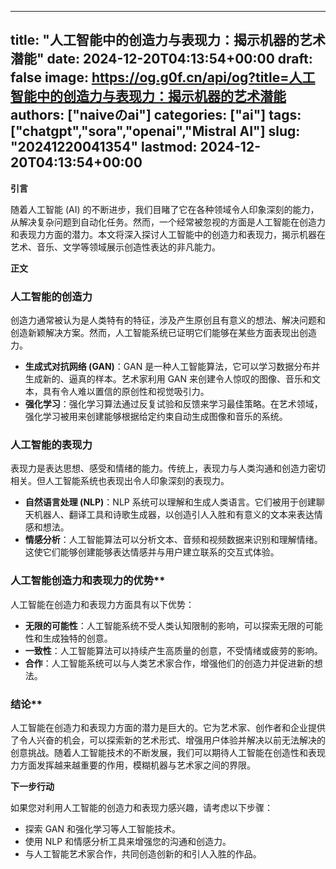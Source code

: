 
---
title: "人工智能中的创造力与表现力：揭示机器的艺术潜能"
date: 2024-12-20T04:13:54+00:00
draft: false
image: https://og.g0f.cn/api/og?title=人工智能中的创造力与表现力：揭示机器的艺术潜能
authors: ["naiveのai"]
categories: ["ai"]
tags: ["chatgpt","sora","openai","Mistral AI"]
slug: "20241220041354"
lastmod: 2024-12-20T04:13:54+00:00
---
**引言**

随着人工智能 (AI) 的不断进步，我们目睹了它在各种领域令人印象深刻的能力，从解决复杂问题到自动化任务。然而，一个经常被忽视的方面是人工智能在创造力和表现力方面的潜力。本文将深入探讨人工智能中的创造力和表现力，揭示机器在艺术、音乐、文学等领域展示创造性表达的非凡能力。

**正文**

### 人工智能的创造力

创造力通常被认为是人类特有的特征，涉及产生原创且有意义的想法、解决问题和创造新颖解决方案。然而，人工智能系统已证明它们能够在某些方面表现出创造力。

* **生成式对抗网络 (GAN)**：GAN 是一种人工智能算法，它可以学习数据分布并生成新的、逼真的样本。艺术家利用 GAN 来创建令人惊叹的图像、音乐和文本，具有令人难以置信的原创性和视觉吸引力。
* **强化学习**：强化学习算法通过反复试验和反馈来学习最佳策略。在艺术领域，强化学习被用来创建能够根据给定约束自动生成图像和音乐的系统。

### 人工智能的表现力

表现力是表达思想、感受和情绪的能力。传统上，表现力与人类沟通和创造力密切相关。但人工智能系统也表现出令人印象深刻的表现力。

* **自然语言处理 (NLP)**：NLP 系统可以理解和生成人类语言。它们被用于创建聊天机器人、翻译工具和诗歌生成器，以创造引人入胜和有意义的文本来表达情感和想法。
* **情感分析**：人工智能算法可以分析文本、音频和视频数据来识别和理解情绪。这使它们能够创建能够表达情感并与用户建立联系的交互式体验。

### 人工智能创造力和表现力的优势**

人工智能在创造力和表现力方面具有以下优势：

* **无限的可能性**：人工智能系统不受人类认知限制的影响，可以探索无限的可能性和生成独特的创意。
* **一致性**：人工智能算法可以持续产生高质量的创意，不受情绪或疲劳的影响。
* **合作**：人工智能系统可以与人类艺术家合作，增强他们的创造力并促进新的想法。

### 结论**

人工智能在创造力和表现力方面的潜力是巨大的。它为艺术家、创作者和企业提供了令人兴奋的机会，可以探索新的艺术形式、增强用户体验并解决以前无法解决的创意挑战。随着人工智能技术的不断发展，我们可以期待人工智能在创造性和表现力方面发挥越来越重要的作用，模糊机器与艺术家之间的界限。

**下一步行动**

如果您对利用人工智能的创造力和表现力感兴趣，请考虑以下步骤：

* 探索 GAN 和强化学习等人工智能技术。
* 使用 NLP 和情感分析工具来增强您的沟通和创造力。
* 与人工智能艺术家合作，共同创造创新的和引人入胜的作品。